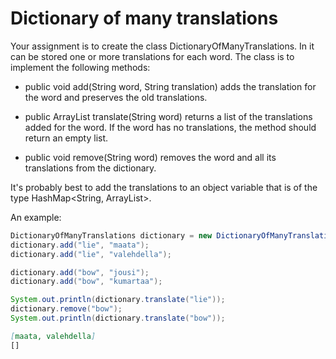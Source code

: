 
# Dictionary of many translations

Your assignment is to create the class DictionaryOfManyTranslations. In it can be stored one or more translations for each word. The class is to implement the following methods:

- public void add(String word, String translation) adds the translation for the word and preserves the old translations.

- public ArrayList<String> translate(String word) returns a list of the translations added for the word. If the word has no translations, the method should return an empty list.

- public void remove(String word) removes the word and all its translations from the dictionary.

It's probably best to add the translations to an object variable that is of the type HashMap<String, ArrayList<String>>.

An example:

```java
DictionaryOfManyTranslations dictionary = new DictionaryOfManyTranslations();
dictionary.add("lie", "maata");
dictionary.add("lie", "valehdella");

dictionary.add("bow", "jousi");
dictionary.add("bow", "kumartaa");

System.out.println(dictionary.translate("lie"));
dictionary.remove("bow");
System.out.println(dictionary.translate("bow"));
```

```markdown
[maata, valehdella]
[]
```
